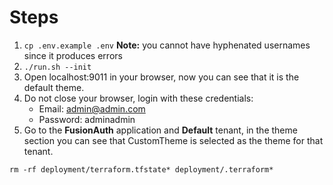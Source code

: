 # Steps

1. `cp .env.example .env`
   **Note:** you cannot have hyphenated usernames since it produces errors
2. `./run.sh --init`
3. Open localhost:9011 in your browser, now you can see that it is the default theme.
4. Do not close your browser, login with these credentials:
   - Email: admin@admin.com
   - Password: adminadmin
5. Go to the **FusionAuth** application and **Default** tenant, in the theme section you can see that CustomTheme is selected as the theme for that tenant.

`rm -rf deployment/terraform.tfstate* deployment/.terraform*`
